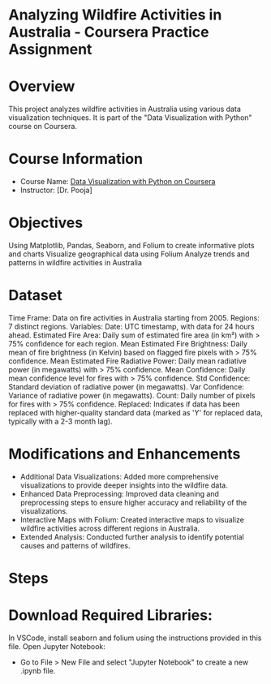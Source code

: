 # Analyzing Wildfire Activities in Australia - Coursera Practice Assignment

# Overview
This project analyzes wildfire activities in Australia using various data visualization techniques. It is part of the "Data Visualization with Python" course on Coursera.

# Course Information
- Course Name: [Data Visualization with Python on Coursera](https://www.coursera.org/learn/python-for-data-visualization/home/welcome)
- Instructor: [Dr. Pooja]

# Objectives
Using Matplotlib, Pandas, Seaborn, and Folium to create informative plots and charts
Visualize geographical data using Folium
Analyze trends and patterns in wildfire activities in Australia

# Dataset
Time Frame: Data on fire activities in Australia starting from 2005.
Regions: 7 distinct regions.
Variables:
Date: UTC timestamp, with data for 24 hours ahead.
Estimated Fire Area: Daily sum of estimated fire area (in km²) with > 75% confidence for each region.
Mean Estimated Fire Brightness: Daily mean of fire brightness (in Kelvin) based on flagged fire pixels with > 75% confidence.
Mean Estimated Fire Radiative Power: Daily mean radiative power (in megawatts) with > 75% confidence.
Mean Confidence: Daily mean confidence level for fires with > 75% confidence.
Std Confidence: Standard deviation of radiative power (in megawatts).
Var Confidence: Variance of radiative power (in megawatts).
Count: Daily number of pixels for fires with > 75% confidence.
Replaced: Indicates if data has been replaced with higher-quality standard data (marked as 'Y' for replaced data, typically with a 2-3 month lag).

# Modifications and Enhancements
- Additional Data Visualizations: Added more comprehensive visualizations to provide deeper insights into the wildfire data.
- Enhanced Data Preprocessing: Improved data cleaning and preprocessing steps to ensure higher accuracy and reliability of the visualizations.
- Interactive Maps with Folium: Created interactive maps to visualize wildfire activities across different regions in Australia.
- Extended Analysis: Conducted further analysis to identify potential causes and patterns of wildfires.

# Steps
# Download Required Libraries:
In VSCode, install seaborn and folium using the instructions provided in this file.
Open Jupyter Notebook:
- Go to File > New File and select "Jupyter Notebook" to create a new .ipynb file.

